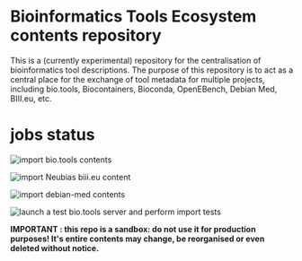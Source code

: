 # Bioinformatics Tools Ecosystem contents repository
This is a (currently experimental) repository for the centralisation of bioinformatics tool descriptions. The purpose of this repository is to act as a central place for the exchange of tool metadata for multiple projects, including bio.tools, Biocontainers, Bioconda, OpenEBench, Debian Med, BIII.eu, etc.

# jobs status

![import bio.tools contents](https://github.com/bio-tools/content/workflows/import%20bio.tools%20contents/badge.svg)

![import Neubias biii.eu content](https://github.com/bio-tools/content/workflows/import%20Neubias%20biii.eu%20content/badge.svg)

![import debian-med contents](https://github.com/bio-tools/content/workflows/import%20debian-med%20contents/badge.svg)

![launch a test bio.tools server and perform import tests](https://github.com/bio-tools/content/workflows/launch%20a%20test%20bio.tools%20server%20and%20perform%20import%20tests/badge.svg)

**IMPORTANT : this repo is a sandbox: do not use it for production purposes!  It's entire contents may change, be reorganised or even deleted without notice.**
